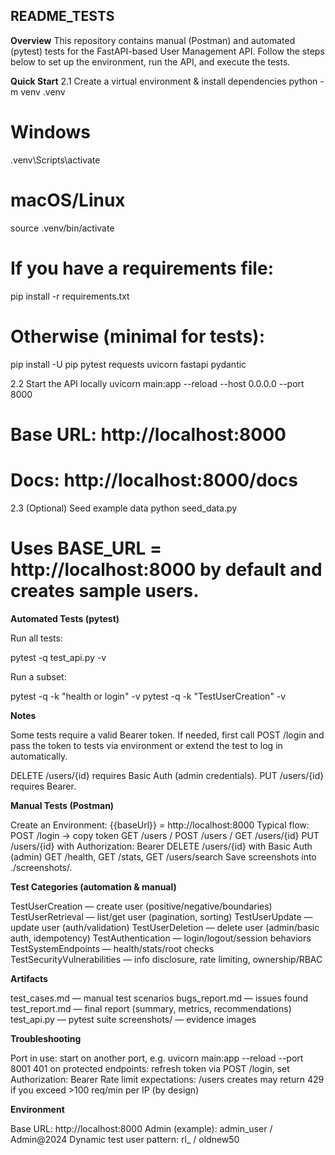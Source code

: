 ## README_TESTS

**Overview**
   This repository contains manual (Postman) and automated (pytest) tests for the FastAPI-based User Management API. Follow the steps below to set up the environment, run the API, and execute the tests.

**Quick Start**
   2.1 Create a virtual environment & install dependencies
   python -m venv .venv

# Windows
.venv\Scripts\activate
# macOS/Linux
source .venv/bin/activate

# If you have a requirements file:
pip install -r requirements.txt
# Otherwise (minimal for tests):
pip install -U pip pytest requests uvicorn fastapi pydantic

   2.2 Start the API locally
uvicorn main:app --reload --host 0.0.0.0 --port 8000
# Base URL: http://localhost:8000
# Docs:     http://localhost:8000/docs

   2.3 (Optional) Seed example data
python seed_data.py
# Uses BASE_URL = http://localhost:8000 by default and creates sample users.

**Automated Tests (pytest)**

Run all tests:

pytest -q test_api.py -v


Run a subset:

pytest -q -k "health or login" -v
pytest -q -k "TestUserCreation" -v


**Notes**

Some tests require a valid Bearer token. If needed, first call POST /login and pass the token to tests via environment or extend the test to log in automatically.

DELETE /users/{id} requires Basic Auth (admin credentials). PUT /users/{id} requires Bearer.

**Manual Tests (Postman)**

Create an Environment: {{baseUrl}} = http://localhost:8000
Typical flow:
POST /login → copy token
GET /users / POST /users / GET /users/{id}
PUT /users/{id} with Authorization: Bearer <token>
DELETE /users/{id} with Basic Auth (admin)
GET /health, GET /stats, GET /users/search
Save screenshots into ./screenshots/.

**Test Categories (automation & manual)**

TestUserCreation            — create user (positive/negative/boundaries)
TestUserRetrieval           — list/get user (pagination, sorting)
TestUserUpdate              — update user (auth/validation)
TestUserDeletion            — delete user (admin/basic auth, idempotency)
TestAuthentication          — login/logout/session behaviors
TestSystemEndpoints         — health/stats/root checks
TestSecurityVulnerabilities — info disclosure, rate limiting, ownership/RBAC

**Artifacts**

test_cases.md — manual test scenarios
bugs_report.md — issues found
test_report.md — final report (summary, metrics, recommendations)
test_api.py — pytest suite
screenshots/ — evidence images

**Troubleshooting**

Port in use: start on another port, e.g. uvicorn main:app --reload --port 8001
401 on protected endpoints: refresh token via POST /login, set Authorization: Bearer <token>
Rate limit expectations: /users creates may return 429 if you exceed >100 req/min per IP (by design)

**Environment**

Base URL: http://localhost:8000
Admin (example): admin_user / Admin@2024
Dynamic test user pattern: rl_<timestamp> / oldnew50